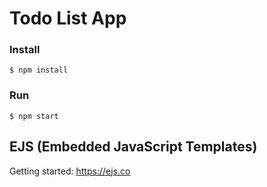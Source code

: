 # Todo List App

### Install

    $ npm install

### Run

    $ npm start

## EJS (Embedded JavaScript Templates)

Getting started: https://ejs.co
